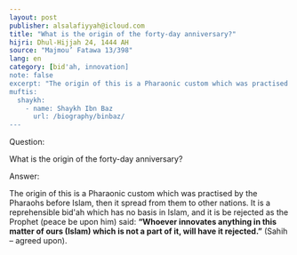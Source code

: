 ```yaml
---
layout: post
publisher: alsalafiyyah@icloud.com
title: "What is the origin of the forty-day anniversary?"
hijri: Dhul-Hijjah 24, 1444 AH
source: "Majmou’ Fatawa 13/398"
lang: en
category: [bid'ah, innovation]
note: false
excerpt: "The origin of this is a Pharaonic custom which was practised by the Pharaohs before Islam."
muftis:
  shaykh: 
    - name: Shaykh Ibn Baz
      url: /biography/binbaz/
--- 
```


Question: 

What is the origin of the forty-day anniversary?

Answer: 

The origin of this is a Pharaonic custom which was practised by the Pharaohs before Islam, then it spread from them to other nations. It is a reprehensible bid'ah which has no basis in Islam, and it is be rejected as the Prophet (peace be upon him) said: **“Whoever innovates anything in this matter of ours (Islam) which is not a part of it, will have it rejected.”** (Sahih – agreed upon).
